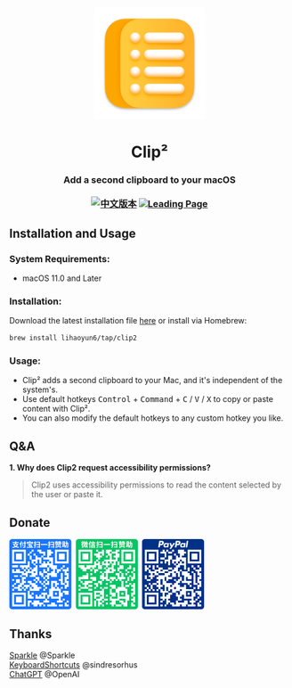 # 
<p align="center">
<img src="./Clip2/Assets.xcassets/AppIcon.appiconset/icon_512x512.png" width="200" height="200" />
<h1 align="center">Clip²</h1>
<h3 align="center">Add a second clipboard to your macOS<br><br>
<a href="./README_zh.md"><img src="https://img.shields.io/badge/中文-README-green" height="24" alt="中文版本"/></a>
<a href="https://lihaoyun6.github.io/Clip2/"><img src="https://img.shields.io/badge/Leading%20Page-blue" height="24" alt="Leading Page"/></a></h3> 
</p>

## Installation and Usage
### System Requirements:
- macOS 11.0 and Later  

### Installation:
Download the latest installation file [here](../../releases/latest) or install via Homebrew:  

```bash
brew install lihaoyun6/tap/clip2
```

### Usage: 
- Clip² adds a second clipboard to your Mac, and it's independent of the system's.  
- Use default hotkeys <kbd>Control</kbd> + <kbd>Command</kbd> + <kbd>C</kbd> / <kbd>V</kbd> / <kbd>X</kbd> to copy or paste content with Clip².  
- You can also modify the default hotkeys to any custom hotkey you like.   

## Q&A
**1. Why does Clip2 request accessibility permissions?**
> Clip2 uses accessibility permissions to read the content selected by the user or paste it.

## Donate
<img src="./img/donate.png" width="350"/>

## Thanks
[Sparkle](https://github.com/sparkle-project/Sparkle) @Sparkle  
[KeyboardShortcuts](https://github.com/sindresorhus/KeyboardShortcuts) @sindresorhus  
[ChatGPT](https://chat.openai.com) @OpenAI  
